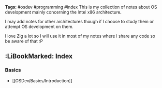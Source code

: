 **Tags:** #osdev #programming #index
This is my collection of notes about OS development mainly concerning the Intel x86 architecture.

I may add notes for other architectures though if I choose to study them or attempt OS development on them.

I love Zig a lot so I will use it in most of my notes where I share any code so be aware of that :P
## :LiBookMarked: Index
### Basics
- [[OSDev/Basics/Introduction]]